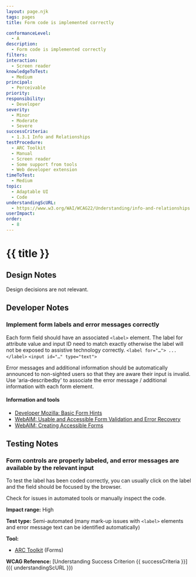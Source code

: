 ```yaml
---
layout: page.njk
tags: pages
title: Form code is implemented correctly

conformanceLevel:
  - A
description:
  - Form code is implemented correctly
filters:
interaction:
  - Screen reader
knowledgeToTest:
  - Medium
principal:
  - Perceivable
priority:
responsibility:
  - Developer
severity:
  - Minor
  - Moderate
  - Severe
successCriteria:
  - 1.3.1 Info and Relationships
testProcedure:
  - ARC Toolkit
  - Manual
  - Screen reader
  - Some support from tools
  - Web developer extension
timeToTest:
  - Medium
topic:
  - Adaptable UI
  - Code
understandingScURL:
  - https://www.w3.org/WAI/WCAG22/Understanding/info-and-relationships
userImpact:
order:
  - 8
---
```


# {{ title }}

## Design Notes

Design decisions are not relevant.

## Developer Notes

### Implement form labels and error messages correctly

Each form field should have an associated `<label>` element. The label for attribute value and input ID need to match exactly otherwise the label will not be exposed to assistive technology correctly.
`<label for="…"> ...</label>`
`<input id="…" type="text">`

Error messages and additional information should be automatically announced to non-sighted users so that they are aware their input is invalid. Use 'aria-describedby' to associate the error message / additional information with each form element.

#### Information and tools

- [Developer Mozilla: Basic Form Hints](https://developer.mozilla.org/en-US/docs/Web/Accessibility/ARIA/forms/Basic_form_hints)
- [WebAIM: Usable and Accessible Form Validation and Error Recovery](https://webaim.org/techniques/formvalidation/)
- [WebAIM: Creating Accessible Forms](https://webaim.org/techniques/forms/)

## Testing Notes

### Form controls are properly labeled, and error messages are available by the relevant input

To test the label has been coded correctly, you can usually click on the label and the field should be focused by the browser.

Check for issues in automated tools or manually inspect the code.

**Impact range:** High

**Test type:** Semi-automated (many mark-up issues with `<label>` elements and error message text can be identified automatically)

**Tool:**

- [ARC Toolkit](https://www.paciellogroup.com/toolkit/) (Forms)

**WCAG Reference:** [Understanding Success Criterion {{ successCriteria }}]({{ understandingScURL }})

